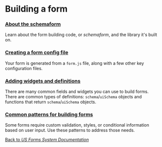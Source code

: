 # Building a form

### [About the schemaform](building-a-form/about-the-json-schema-standard-and-react-jsonschema-form.md)

Learn about the form building code, or *schemaform*, and the library it's built on.

### [Creating a form config file](building-a-form/creating-a-form-config-file.md)

Your form is generated from a `form.js` file, along with a few other key configuration files.

### [Adding widgets and definitions](building-a-form/adding-widgets-and-definitions.md)

There are many common fields and widgets you can use to build forms. There are common types of definitions: `schema`/`uiSchema` objects and functions that return `schema`/`uiSchema` objects.

### [Common patterns for building forms](common-patterns-for-building-forms.md)

Some forms require custom validation, styles, or conditional information based on user input. Use these patterns to address those needs.

[Back to *US Forms System Documentation*](/docs/README.md)
